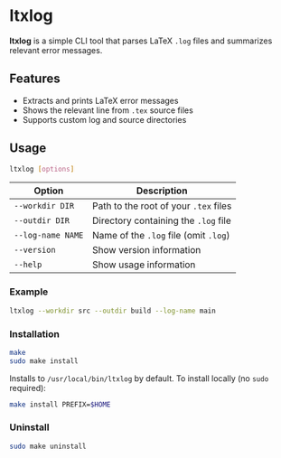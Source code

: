 # ltxlog

**ltxlog** is a simple CLI tool that parses LaTeX `.log` files and summarizes relevant error messages.

## Features

- Extracts and prints LaTeX error messages
- Shows the relevant line from `.tex` source files
- Supports custom log and source directories

## Usage

```sh
ltxlog [options]
```

| Option            | Description                           |
| ----------------- | ------------------------------------- |
| `--workdir DIR`   | Path to the root of your `.tex` files |
| `--outdir DIR`    | Directory containing the `.log` file  |
| `--log-name NAME` | Name of the `.log` file (omit `.log`) |
| `--version`       | Show version information              |
| `--help`          | Show usage information                |

### Example
```sh
ltxlog --workdir src --outdir build --log-name main
```

### Installation
```sh
make
sudo make install
```
Installs to `/usr/local/bin/ltxlog` by default.
To install locally (no `sudo` required):
```sh
make install PREFIX=$HOME
```

### Uninstall
```sh
sudo make uninstall
```